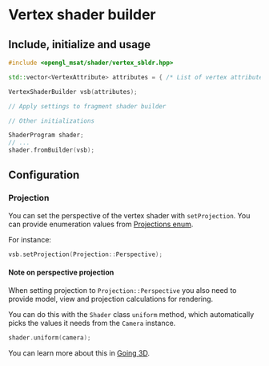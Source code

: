 # Vertex shader builder

## Include, initialize and usage
````c++
#include <opengl_msat/shader/vertex_sbldr.hpp>

std::vector<VertexAttribute> attributes = { /* List of vertex attributes */ };

VertexShaderBuilder vsb(attributes);

// Apply settings to fragment shader builder

// Other initializations

ShaderProgram shader;
// ...
shader.fromBuilder(vsb);
````

## Configuration
### Projection

You can set the perspective of the vertex shader with ``setProjection``.
You can provide enumeration values from [Projections enum](../lists/projections.md).

For instance:

````c++
vsb.setProjection(Projection::Perspective);
````

#### Note on perspective projection
When setting projection to ``Projection::Perspective``
you also need to provide model, view and projection calculations
for rendering.

You can do this with the ``Shader`` class ``uniform`` method,
which automatically picks the values it needs from the ``Camera`` instance.

````c++
shader.uniform(camera);
````

You can learn more about this in [Going 3D](../getting-started/going-3d.md).
